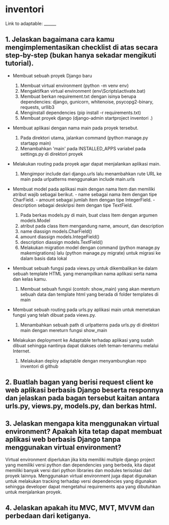 # inventori

Link to adaptable: ______

## 1. Jelaskan bagaimana cara kamu mengimplementasikan checklist di atas secara step-by-step (bukan hanya sekadar mengikuti tutorial).

  - Membuat sebuah proyek Django baru
    1. Membuat virtual environment (python -m venv env)
    2. Mengaktifkan virtual environment (env\Scripts\activate.bat)
    3. Membuat berkan requirement.txt dengan isinya berupa dependencies:
       django, gunicorn, whitenoise, psycopg2-binary, requests, urllib3
    4. Menginstall dependencies (pip install -r requirements.txt)
    5. Membuat proyek django (django-admin startproject inventori .)

  - Membuat aplikasi dengan nama main pada proyek tersebut.
    1. Pada direktori utama, jalankan command (python manage.py startapp main)
    2. Menambahkan 'main' pada INSTALLED_APPS variabel pada settings.py di direktori proyek

  - Melakukan routing pada proyek agar dapat menjalankan aplikasi main.
    1. Mengimpor include dari django.urls lalu menambahkan rute URL ke main pada urlpatterns menggunakan include main.urls

  - Membuat model pada aplikasi main dengan nama Item dan memiliki atribut wajib sebagai berikut.
        - name sebagai nama item dengan tipe CharField.
        - amount sebagai jumlah item dengan tipe IntegerField.
        - description sebagai deskripsi item dengan tipe TextField.
   
    1. Pada berkas models.py di main, buat class Item dengan argumen models.Model
    2. atribut pada class Item mengandung name, amount, dan description
    3. name diassign models.CharField()
    4. amount diassign models.IntegeField()
    5. description diassign models.TextField()
    6. Melakukan migration model dengan command (python manage.py makemigrations) lalu (python manage.py migrate) untuk migrasi ke dalam basis data lokal

  - Membuat sebuah fungsi pada views.py untuk dikembalikan ke dalam sebuah template HTML yang menampilkan nama aplikasi serta nama dan kelas kamu.
    1. Membuat sebuah fungsi (contoh: show_main) yang akan mereturn sebuah data dan template html yang berada di folder templates di main

  - Membuat sebuah routing pada urls.py aplikasi main untuk memetakan fungsi yang telah dibuat pada views.py.
    1. Menambahkan sebuah path di urlpatterns pada urls.py di direktori main dengan mereturn fungsi show_main

  - Melakukan deployment ke Adaptable terhadap aplikasi yang sudah dibuat sehingga nantinya dapat diakses oleh teman-temanmu melalui Internet.
    1. Melakukan deploy adaptable dengan menyambungkan repo inventori di github

## 2. Buatlah bagan yang berisi request client ke web aplikasi berbasis Django beserta responnya dan jelaskan pada bagan tersebut kaitan antara urls.py, views.py, models.py, dan berkas html.

## 3. Jelaskan mengapa kita menggunakan virtual environment? Apakah kita tetap dapat membuat aplikasi web berbasis Django tanpa menggunakan virtual environment?

Virtual environment diperlukan jika kita memiliki multiple django project yang memiliki versi python dan dependencies yang berbeda, kita dapat memiliki banyak versi dari python libraries dan modules terisolasi dari proyek lainnya. Menggunakan virtual environment juga dapat digunakan untuk melakukan tracking terhadap versi dependencies yang digunakan sehingga developer dapat mengetahui requirements apa yang dibutuhkan untuk menjalankan proyek.

## 4. Jelaskan apakah itu MVC, MVT, MVVM dan perbedaan dari ketiganya.

